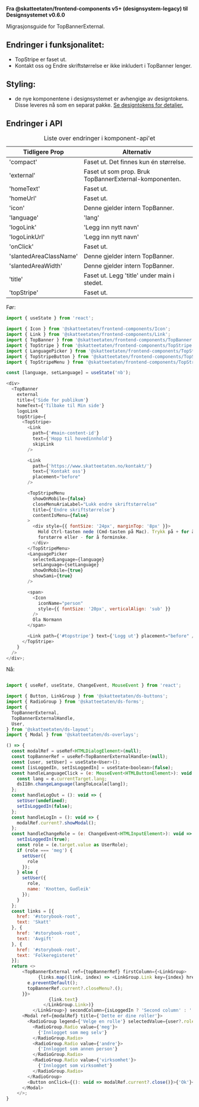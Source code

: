 **Fra @skatteetaten/frontend-components v5+ (designsystem-legacy) til Designsystemet v0.6.0**

Migrasjonsguide for TopBannerExternal.

## Endringer i funksjonalitet:

- TopStripe er faset ut.
- Kontakt oss og Endre skriftstørrelse er ikke inkludert i TopBanner lenger.

## Styling:

- de nye komponentene i designsystemet er avhengige av designtokens. Disse leveres nå som en separat pakke. <a class="brodtekst-link" href="#section-designtokens-deprecated">Se designtokens for detaljer.</a>

## Endringer i API

<!-- For full API-dokumentasjon, vennligst se på <a class="brodtekst-link" href="https://www.skatteetaten.no/stilogtone/designsystemet/komponenter/topbanner/">TopBannerExternal komponent</a> på dokumentasjonssiden til designsystemet. -->

<div class="migration-tabell">
<table>
<caption>Liste over endringer i komponent-api'et</caption>
<thead><tr><th>Tidligere Prop</th><th>Alternativ</th></tr></thead>
<tbody>
<tr>
<td>'compact'</td>
<td>
Faset ut. Det finnes kun én størrelse.
</td>
</tr>
<tr>
<td>'external'</td>
<td>
Faset ut som prop. Bruk TopBannerExternal-komponenten.
</td>
</tr>
<tr>
<td>'homeText'</td>
<td>
Faset ut.
</td>
</tr>
<tr>
<td>'homeUrl'</td>
<td>
Faset ut.
</td>
</tr>
<tr>
<td>'icon'</td>
<td>
Denne gjelder intern TopBanner.
</td>
</tr>
<tr>
<td>'language'</td>
<td>
'lang'
</td>
</tr>
<tr>
<td>'logoLink'</td>
<td>
'Legg inn nytt navn'
</td>
</tr>
<tr>
<td>'logoLinkUrl'</td>
<td>
'Legg inn nytt navn'
</td>
</tr>
<tr>
<td>'onClick'</td>
<td>
Faset ut.
</td>
</tr>
<tr>
<td>'slantedAreaClassName'</td>
<td>
Denne gjelder intern TopBanner.
</td>
</tr>
<tr>
<td>'slantedAreaWidth'</td>
<td>
Denne gjelder intern TopBanner.
</td>
</tr>
<tr>
<td>'title'</td>
<td>
Faset ut. Legg 'title' under main i stedet.
</td>
</tr>
<tr>
<td>'topStripe'</td>
<td>
Faset ut.
</td>
</tr>
</tbody>
</table>
</div>

Før:

```javascript static
import { useState } from 'react';

import { Icon } from '@skatteetaten/frontend-components/Icon';
import { Link } from '@skatteetaten/frontend-components/Link';
import { TopBanner } from '@skatteetaten/frontend-components/TopBanner';
import { TopStripe } from '@skatteetaten/frontend-components/TopStripe';
import { LanguagePicker } from '@skatteetaten/frontend-components/TopStripe/LanguagePicker';
import { TopStripeButton } from '@skatteetaten/frontend-components/TopStripe/TopStripeButton';
import { TopStripeMenu } from '@skatteetaten/frontend-components/TopStripe/TopStripeMenu';

const [language, setLanguage] = useState('nb');

<div>
  <TopBanner
    external
    title={'Side for publikum'}
    homeText={'Tilbake til Min side'}
    logoLink
    topStripe={
      <TopStripe>
        <Link
          path={'#main-content-id'}
          text={'Hopp til hovedinnhold'}
          skipLink
        />

        <Link
          path={'https://www.skatteetaten.no/kontakt/'}
          text={'Kontakt oss'}
          placement="before"
        />

        <TopStripeMenu
          showOnMobile={false}
          closeMenuAriaLabel="Lukk endre skriftstørrelse"
          title={'Endre skriftstørrelse'}
          contentIsMenu={false}
        >
          <div style={{ fontSize: '24px', marginTop: '8px' }}>
            Hold Ctrl-tasten nede (Cmd-tasten på Mac). Trykk på + for å
            forstørre eller - for å forminske.
          </div>
        </TopStripeMenu>
        <LanguagePicker
          selectedLanguage={language}
          setLanguage={setLanguage}
          showOnMobile={true}
          showSami={true}
        />

        <span>
          <Icon
            iconName="person"
            style={{ fontSize: '20px', verticalAlign: 'sub' }}
          />
          Ola Normann
        </span>

        <Link path={'#topstripe'} text={'Logg ut'} placement="before" />
      </TopStripe>
    }
  />
</div>;
```

Nå:

```js static

import { useRef, useState, ChangeEvent, MouseEvent } from 'react';

import { Button, LinkGroup } from '@skatteetaten/ds-buttons';
import { RadioGroup } from '@skatteetaten/ds-forms';
import {
  TopBannerExternal,
  TopBannerExternalHandle,
  User,
} from '@skatteetaten/ds-layout';
import { Modal } from '@skatteetaten/ds-overlays';

() => {
  const modalRef = useRef<HTMLDialogElement>(null);
  const topBannerRef = useRef<TopBannerExternalHandle>(null);
  const [user, setUser] = useState<User>();
  const [isLoggedIn, setIsLoggedIn] = useState<boolean>(false);
  const handleLanguageClick = (e: MouseEvent<HTMLButtonElement>): void => {
    const lang = e.currentTarget.lang;
    dsI18n.changeLanguage(langToLocale[lang]);
  };
  const handleLogOut = (): void => {
    setUser(undefined);
    setIsLoggedIn(false);
  };
  const handleLogIn = (): void => {
    modalRef.current?.showModal();
  };
  const handleChangeRole = (e: ChangeEvent<HTMLInputElement>): void => {
    setIsLoggedIn(true);
    const role = (e.target.value as UserRole);
    if (role === 'meg') {
      setUser({
        role
      });
    } else {
      setUser({
        role,
        name: 'Knotten, Gudleik'
      });
    }
  };
  const links = [{
    href: '#storybook-root',
    text: 'Skatt'
  }, {
    href: '#storybook-root',
    text: 'Avgift'
  }, {
    href: '#storybook-root',
    text: 'Folkeregisteret'
  }];
  return <>
      <TopBannerExternal ref={topBannerRef} firstColumn={<LinkGroup>
            {links.map((link, index) => <LinkGroup.Link key={index} href={link.href} onClick={(e): void => {
        e.preventDefault();
        topBannerRef.current?.closeMenu?.();
      }}>
                {link.text}
              </LinkGroup.Link>)}
          </LinkGroup>} secondColumn={isLoggedIn ? 'Second column' : ''} thirdColumn={isLoggedIn ? 'Third column' : ''} user={user} onLanguageClick={handleLanguageClick} onLogInClick={handleLogIn} onLogOutClick={handleLogOut} onUserClick={(): void => modalRef.current?.showModal()} />
      <Modal ref={modalRef} title={'Dette er dine roller'}>
        <RadioGroup legend={'Velge en rolle'} selectedValue={user?.role ?? ''} onChange={handleChangeRole}>
          <RadioGroup.Radio value={'meg'}>
            {'Innlogget som meg selv'}
          </RadioGroup.Radio>
          <RadioGroup.Radio value={'andre'}>
            {'Innlogget som annen person'}
          </RadioGroup.Radio>
          <RadioGroup.Radio value={'virksomhet'}>
            {'Innlogget som virksomhet'}
          </RadioGroup.Radio>
        </RadioGroup>
        <Button onClick={(): void => modalRef.current?.close()}>{'Ok'}</Button>
      </Modal>
    </>;
}

```
